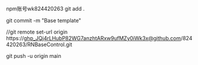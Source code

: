  npm账号wk824420263
 git add .
 
 git commit -m "Base template"
 
 //git remote set-url origin https://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@github.com/824420263/RNBaseControl.git
 
 git push -u origin main
